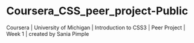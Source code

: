 # Coursera_CSS_peer_project-Public
Coursera | University of Michigan | Introduction to CSS3 | Peer Project | Week 1 | created by Sania Pimple
